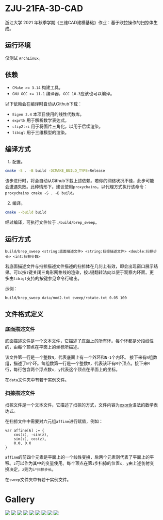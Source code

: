 # ZJU-21FA-3D-CAD

浙江大学 2021 年秋季学期《三维CAD建模基础》作业：基于欧拉操作的扫掠体生成。

## 运行环境
仅测试 `ArchLinux`。

## 依赖

* `CMake >= 3.14` 构建工具。
* `GNU GCC >= 11.1` 编译器，`GCC 10.3`应该也可以编译。

以下依赖会在编译时自动从Github下载：

* `Eigen 3.4` 本项目使用的线性代数库。
* `exprtk` 用于解析数学表达式。
* `clip2tri` 用于将面片三角化，以用于后续渲染。
* `libigl` 用于三维模型的渲染。

## 编译方式
1. 配置。
```bash
cmake -S . -B build -DCMAKE_BUILD_TYPE=Release
```
该步进行时，将会自动从Github下载上述依赖。若你的网络状况不佳，此步可能会遭遇失败。此种情形下，建议使用`proxychains`，以代理方式执行该命令：`proxychains cmake -S . -B build`。

2. 编译。
```bash
cmake --build build
```
经过编译，可执行文件位于`./build/brep_sweep`。

## 运行方式
```
build/brep_sweep <string:底面描述文件> <string:扫掠描述文件> <double:扫掠步长> <int:扫掠步数>
```

若底面描述文件与扫掠描述文件描述的扫掠体在几何上有效，即会出现窗口展示结果。可以按`l`键关闭三角形网格线的渲染，按`i`键翻转法向以便于观察内环面。更多由`libigl`支持的按键参见命令行输出。

示例：
```bash
build/brep_sweep data/mod2.txt sweep/rotate.txt 0.05 100
```

## 文件格式定义
### 底面描述文件
底面描述文件是一个文本文件，它描述了底面上的所有环。每个环都是分段线性的，由每个顶点在平面上的坐标所描述。

该文件第一行是一个整数`N`，代表底面上有一个外环和`N-1`个内环。
接下来有`N`组数组，描述了`N`个环。每组数第一行是一个整数`M`，代表该环有`M`个顶点。接下来`M`行，每行包含两个浮点数`x, y`代表这个顶点在平面上的坐标。

在`data`文件夹中有若干实例文件。

### 扫掠描述文件
扫掠文件是一个文本文件，它描述了扫掠的方式，文件内容为[exprtk](https://github.com/ArashPartow/exprtk)语法的数学表达式。

在扫掠文件中需要对六元组`affine`进行赋值，例如：
```
var affine[6] := {
    cos(z), -sin(z),
    sin(z), cos(z),
    0.0, 0.0
}
```

`affine`的前四个元素是平面上的一个线性变换，后两个元素则代表了平面上的平移。`z`可以作为其中的变量使用。每个顶点在第`i`步扫掠的位置`x, y`由上述仿射变换决定，`z`则为`i*扫掠步长`。

在`sweep`文件夹中有若干实例文件。

# Gallery
![](gallery/0.png)
![](gallery/1.png)
![](gallery/2.png)
![](gallery/3.png)
![](gallery/4.png)
![](gallery/5.png)
![](gallery/6.png)
![](gallery/7.png)
![](gallery/8.png)